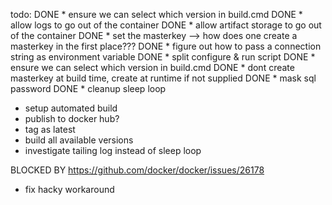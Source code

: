 ﻿todo:
DONE * ensure we can select which version in build.cmd
DONE * allow logs to go out of the container
DONE * allow artifact storage to go out of the container
DONE * set the masterkey --> how does one create a masterkey in the first place???
DONE * figure out how to pass a connection string as environment variable
DONE * split configure & run script
DONE * ensure we can select which version in build.cmd
DONE * dont create masterkey at build time, create at runtime if not supplied
DONE * mask sql password
DONE * cleanup sleep loop
* setup automated build
* publish to docker hub?
* tag as latest
* build all available versions
* investigate tailing log instead of sleep loop


BLOCKED BY https://github.com/docker/docker/issues/26178
* fix hacky workaround